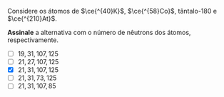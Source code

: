 Considere os átomos de $\ce{^{40}K}$, $\ce{^{58}Co}$, tântalo-180 e $\ce{^{210}At}$.

**Assinale** a alternativa com o número de nêutrons dos átomos, respectivamente.

- [ ] $19, 31, 107, 125$
- [ ] $21, 27, 107, 125$
- [x] $21, 31, 107, 125$
- [ ] $21, 31, 73, 125$
- [ ] $21, 31, 107, 85$
